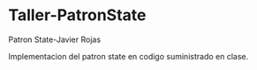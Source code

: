 # Taller-PatronState

Patron State-Javier Rojas

Implementacion del patron state en codigo suministrado en clase.
